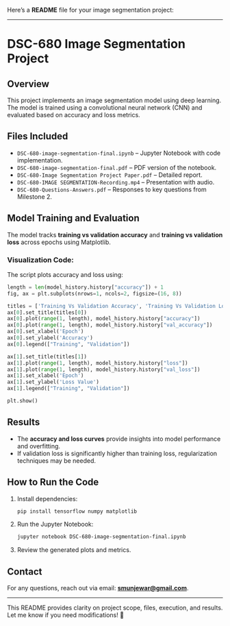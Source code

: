 Here’s a **README** file for your image segmentation project:  

---

# **DSC-680 Image Segmentation Project**  

## **Overview**  
This project implements an image segmentation model using deep learning. The model is trained using a convolutional neural network (CNN) and evaluated based on accuracy and loss metrics.  

## **Files Included**  
- `DSC-680-image-segmentation-final.ipynb` – Jupyter Notebook with code implementation.  
- `DSC-680-image-segmentation-final.pdf` – PDF version of the notebook.  
- `DSC-680-Image Segmentation Project Paper.pdf` – Detailed report.  
- `DSC-680-IMAGE SEGMENTATION-Recording.mp4` – Presentation with audio.  
- `DSC-680-Questions-Answers.pdf` – Responses to key questions from Milestone 2.  

## **Model Training and Evaluation**  
The model tracks **training vs validation accuracy** and **training vs validation loss** across epochs using Matplotlib.  

### **Visualization Code:**  
The script plots accuracy and loss using:  
```python
length = len(model_history.history["accuracy"]) + 1
fig, ax = plt.subplots(nrows=1, ncols=2, figsize=(16, 8))

titles = ['Training Vs Validation Accuracy', 'Training Vs Validation Loss']
ax[0].set_title(titles[0])
ax[0].plot(range(1, length), model_history.history["accuracy"])
ax[0].plot(range(1, length), model_history.history["val_accuracy"])
ax[0].set_xlabel('Epoch')
ax[0].set_ylabel('Accuracy')
ax[0].legend(["Training", "Validation"])

ax[1].set_title(titles[1])
ax[1].plot(range(1, length), model_history.history["loss"])
ax[1].plot(range(1, length), model_history.history["val_loss"])
ax[1].set_xlabel('Epoch')
ax[1].set_ylabel('Loss Value')
ax[1].legend(["Training", "Validation"])

plt.show()
```

## **Results**  
- The **accuracy and loss curves** provide insights into model performance and overfitting.  
- If validation loss is significantly higher than training loss, regularization techniques may be needed.  

## **How to Run the Code**  
1. Install dependencies:  
   ```bash
   pip install tensorflow numpy matplotlib
   ```
2. Run the Jupyter Notebook:  
   ```bash
   jupyter notebook DSC-680-image-segmentation-final.ipynb
   ```
3. Review the generated plots and metrics.  

## **Contact**  
For any questions, reach out via email: **smunjewar@gmail.com**.  

---

This README provides clarity on project scope, files, execution, and results. Let me know if you need modifications! 🚀
